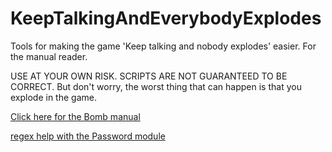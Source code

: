 # KeepTalkingAndEverybodyExplodes
Tools for making the game 'Keep talking and nobody explodes' easier. For the manual reader.

USE AT YOUR OWN RISK. SCRIPTS ARE NOT GUARANTEED TO BE CORRECT. But don't worry, the worst thing that can happen is that you explode in the game.

[Click here for the Bomb manual](http://www.bombmanual.com)

[regex help with the Password module](http://regexr.com/3c3sp)
